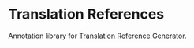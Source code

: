 # Translation References

Annotation library for [Translation Reference Generator](https://github.com/haroldadmin/translate_ref_generator).